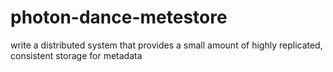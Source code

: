 # photon-dance-metestore
write a distributed system that provides a small amount of highly replicated, consistent storage for metadata
